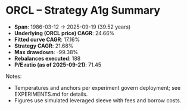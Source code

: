# ORCL – Strategy A1g Summary

- **Span**: 1986-03-12 → 2025-09-19 (39.52 years)
- **Underlying (ORCL price) CAGR**: 24.66%
- **Fitted curve CAGR**: 17.16%
- **Strategy CAGR**: 21.68%
- **Max drawdown**: -99.38%
- **Rebalances executed**: 188
- **P/E ratio (as of 2025-09-21)**: 71.45

Notes:

- Temperatures and anchors per experiment govern deployment; see EXPERIMENTS.md for details.
- Figures use simulated leveraged sleeve with fees and borrow costs.

